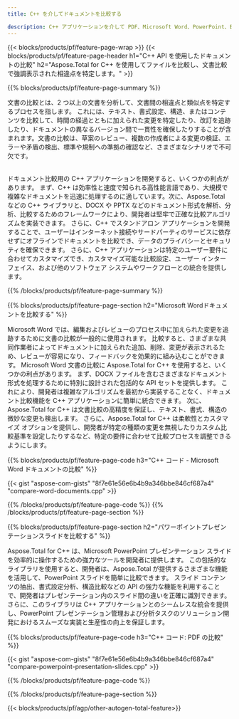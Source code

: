 ```yaml
---
title: C++ を介してドキュメントを比較する 

description: C++ アプリケーションを介して PDF、Microsoft Word、PowerPoint、Excel ファイルを比較します。比較結果が強調表示されます。
---
```


{{< blocks/products/pf/feature-page-wrap >}}
{{< blocks/products/pf/feature-page-header h1="C++ API を使用したドキュメントの比較" h2="Aspose.Total for C++ を使用してファイルを比較し、文書比較で強調表示された相違点を特定します。" >}}

{{% blocks/products/pf/feature-page-summary %}}

文書の比較とは、2 つ以上の文書を分析して、文書間の相違点と類似点を特定するプロセスを指します。 これには、テキスト、書式設定、構造、またはコンテンツを比較して、時間の経過とともに加えられた変更を特定したり、改訂を追跡したり、ドキュメントの異なるバージョン間で一貫性を確保したりすることが含まれます。文書の比較は、草案のレビュー、複数の作成者による変更の検証、エラーや矛盾の検出、標準や規制への準拠の確認など、さまざまなシナリオで不可欠です。<br /><br />

ドキュメント比較用の C++ アプリケーションを開発すると、いくつかの利点があります。 まず、C++ は効率性と速度で知られる高性能言語であり、大規模で複雑なドキュメントを迅速に処理するのに適しています。次に、Aspose.Total などの C++ ライブラリと、DOCX や PPTX などのドキュメント形式を解析、分析、比較するためのフレームワークにより、開発者は堅牢で正確な比較アルゴリズムを実装できます。 さらに、C++ でスタンドアロン アプリケーションを開発することで、ユーザーはインターネット接続やサードパーティのサービスに依存せずにオフラインでドキュメントを比較でき、データのプライバシーとセキュリティを確保できます。 さらに、C++ アプリケーションは特定のユーザー要件に合わせてカスタマイズでき、カスタマイズ可能な比較設定、ユーザー インターフェイス、および他のソフトウェア システムやワークフローとの統合を提供します。

{{% /blocks/products/pf/feature-page-summary  %}}

{{% blocks/products/pf/feature-page-section  h2="Microsoft Wordドキュメントを比較する" %}}

Microsoft Word では、編集およびレビューのプロセス中に加えられた変更を追跡するために文書の比較が一般的に使用されます。 比較すると、さまざまな共同作業者によってドキュメントに加えられた追加、削除、変更が表示されるため、レビューが容易になり、フィードバックを効果的に組み込むことができます。 Microsoft Word 文書の比較に Aspose.Total for C++ を使用すると、いくつかの利点があります。 まず、DOCX ファイルを含むさまざまなドキュメント形式を処理するために特別に設計された包括的な API セットを提供します。 これにより、開発者は複雑なアルゴリズムを最初から実装することなく、ドキュメント比較機能を C++ アプリケーションに簡単に統合できます。 次に、Aspose.Total for C++ は文書比較の高精度を保証し、テキスト、書式、構造の微妙な変更も検出します。 さらに、Aspose.Total for C++ は柔軟性とカスタマイズ オプションを提供し、開発者が特定の種類の変更を無視したりカスタム比較基準を設定したりするなど、特定の要件に合わせて比較プロセスを調整できるようにします。 

{{% blocks/products/pf/feature-page-code h3="C++ コード - Microsoft Word ドキュメントの比較" %}}

{{< gist "aspose-com-gists" "8f7e61e56e6b4b9a346bbe846cf687a4" "compare-word-documents.cpp" >}}

{{% /blocks/products/pf/feature-page-code  %}}
{{% /blocks/products/pf/feature-page-section %}}

{{% blocks/products/pf/feature-page-section  h2="パワーポイントプレゼンテーションスライドを比較する" %}}

Aspose.Total for C++ は、Microsoft PowerPoint プレゼンテーション スライドを効率的に操作するための強力なツールを開発者に提供します。 この包括的なライブラリを使用すると、開発者は、Aspose.Total が提供するさまざまな機能を活用して、PowerPoint スライドを簡単に比較できます。 スライド コンテンツの抽出、書式設定分析、構造比較などの API の強力な機能を利用することで、開発者はプレゼンテーション内のスライド間の違いを正確に識別できます。さらに、このライブラリは C++ アプリケーションとのシームレスな統合を提供し、PowerPoint プレゼンテーション管理および分析タスクのソリューション開発におけるスムーズな実装と生産性の向上を保証します。

{{% blocks/products/pf/feature-page-code h3="C++ コード: PDF の比較" %}}

{{< gist "aspose-com-gists" "8f7e61e56e6b4b9a346bbe846cf687a4" "compare-powerpoint-presentation-slides.cpp" >}}

{{% /blocks/products/pf/feature-page-code  %}}

{{% /blocks/products/pf/feature-page-section %}}

{{< blocks/products/pf/agp/other-autogen-total-feature>}}